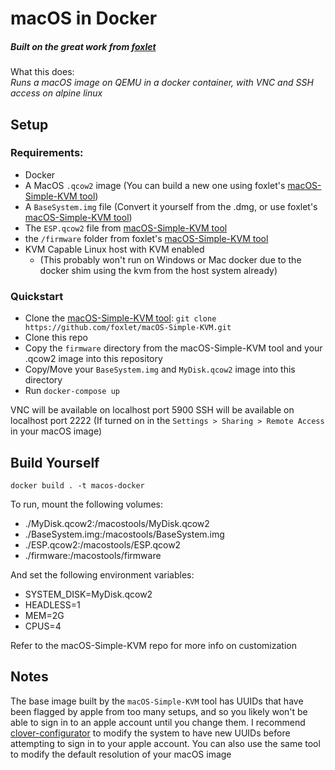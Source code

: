 # macOS in Docker

##### Built on the great work from [foxlet]

What this does: \
_Runs a macOS image on QEMU in a docker container, with VNC and SSH access on alpine linux_

## Setup

### Requirements:
 - Docker
 - A MacOS `.qcow2` image (You can build a new one using foxlet's [macOS-Simple-KVM tool])
 - A `BaseSystem.img` file (Convert it yourself from the .dmg, or use foxlet's [macOS-Simple-KVM tool])
 - The `ESP.qcow2` file from [macOS-Simple-KVM tool]
 - the `/firmware` folder from foxlet's [macOS-Simple-KVM tool]
 - KVM Capable Linux host with KVM enabled
     - (This probably won't run on Windows or Mac docker due to the docker shim using the kvm from the host system already)


### Quickstart
 - Clone the [macOS-Simple-KVM tool]: `git clone https://github.com/foxlet/macOS-Simple-KVM.git`
 - Clone this repo
 - Copy the `firmware` directory from the macOS-Simple-KVM tool and your .qcow2 image into this repository
 - Copy/Move your `BaseSystem.img` and `MyDisk.qcow2` image into this directory
 - Run `docker-compose up` 
 
 VNC will be available on localhost port 5900
 SSH will be available on localhost port 2222 (If turned on in the `Settings > Sharing > Remote Access` in your macOS image)


## Build Yourself

`docker build . -t macos-docker`

To run, mount the following volumes:

 - ./MyDisk.qcow2:/macostools/MyDisk.qcow2
 - ./BaseSystem.img:/macostools/BaseSystem.img
 - ./ESP.qcow2:/macostools/ESP.qcow2
 - ./firmware:/macostools/firmware

And set the following environment variables:
 - SYSTEM_DISK=MyDisk.qcow2
 - HEADLESS=1
 - MEM=2G
 - CPUS=4
 
 Refer to the macOS-Simple-KVM repo for more info on customization
 
## Notes
The base image built by the `macOS-Simple-KVM` tool has UUIDs that have been flagged by apple from too many setups, and so you likely won't be able to sign in to an apple account until you change them.
I recommend [clover-configurator] to modify the system to have new UUIDs before attempting to sign in to your apple account.
You can also use the same tool to modify the default resolution of your macOS image


[clover-configurator]: https://mackie100projects.altervista.org/download-clover-configurator/
[foxlet]: https://github.com/foxlet/macOS-Simple-KVM
[macOS-Simple-KVM tool]: https://github.com/foxlet/macOS-Simple-KVM
